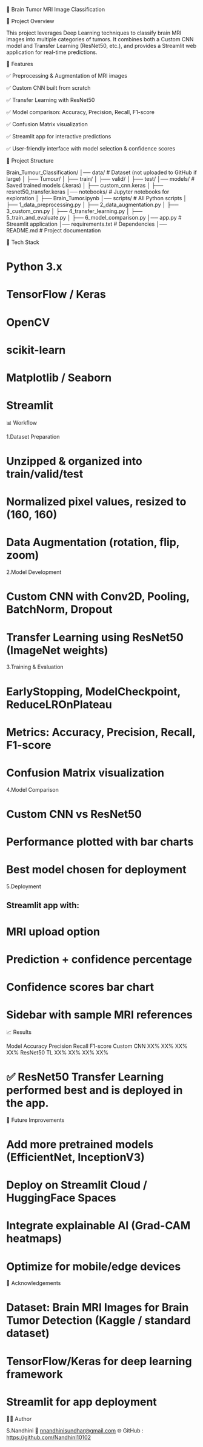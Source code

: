 📄 Brain Tumor MRI Image Classification

🧠 Project Overview

This project leverages Deep Learning techniques to classify brain MRI images into multiple categories of tumors.
It combines both a Custom CNN model and Transfer Learning (ResNet50, etc.), and provides a Streamlit web application for real-time predictions.

🚀 Features

✅ Preprocessing & Augmentation of MRI images

✅ Custom CNN built from scratch

✅ Transfer Learning with ResNet50

✅ Model comparison: Accuracy, Precision, Recall, F1-score

✅ Confusion Matrix visualization

✅ Streamlit app for interactive predictions

✅ User-friendly interface with model selection & confidence scores

📂 Project Structure

Brain_Tumour_Classification/
│── data/                   # Dataset (not uploaded to GitHub if large)
│   ├── Tumour/
│       ├── train/
│       ├── valid/
│       ├── test/
│── models/                 # Saved trained models (.keras)
│   ├── custom_cnn.keras
│   ├── resnet50_transfer.keras
│── notebooks/              # Jupyter notebooks for exploration
│   ├── Brain_Tumor.ipynb
│── scripts/                # All Python scripts
│   ├── 1_data_preprocessing.py
│   ├── 2_data_augmentation.py
│   ├── 3_custom_cnn.py
│   ├── 4_transfer_learning.py
│   ├── 5_train_and_evaluate.py
│   ├── 6_model_comparison.py
│── app.py                  # Streamlit application
│── requirements.txt        # Dependencies
│── README.md               # Project documentation

🧩 Tech Stack

  # Python 3.x

  # TensorFlow / Keras

  # OpenCV

  # scikit-learn

  # Matplotlib / Seaborn

  # Streamlit

📊 Workflow

  1.Dataset Preparation

  # Unzipped & organized into train/valid/test

  # Normalized pixel values, resized to (160, 160)

  # Data Augmentation (rotation, flip, zoom)

  2.Model Development

  # Custom CNN with Conv2D, Pooling, BatchNorm, Dropout

  # Transfer Learning using ResNet50 (ImageNet weights)

  3.Training & Evaluation

  # EarlyStopping, ModelCheckpoint, ReduceLROnPlateau

  # Metrics: Accuracy, Precision, Recall, F1-score

  # Confusion Matrix visualization

  4.Model Comparison

  # Custom CNN vs ResNet50

  # Performance plotted with bar charts

  # Best model chosen for deployment

  5.Deployment

  ## Streamlit app with:

  # MRI upload option

  # Prediction + confidence percentage

  # Confidence scores bar chart

  # Sidebar with sample MRI references

📈 Results

  Model	Accuracy	Precision	Recall	F1-score
  Custom CNN	XX%	XX%	XX%	XX%
  ResNet50 TL	XX%	XX%	XX%	XX%

  # ✅ ResNet50 Transfer Learning performed best and is deployed in the app.

🔮 Future Improvements

  # Add more pretrained models (EfficientNet, InceptionV3)

  # Deploy on Streamlit Cloud / HuggingFace Spaces

  # Integrate explainable AI (Grad-CAM heatmaps)

  # Optimize for mobile/edge devices

🙌 Acknowledgements

  # Dataset: Brain MRI Images for Brain Tumor Detection (Kaggle / standard dataset)

  # TensorFlow/Keras for deep learning framework

  # Streamlit for app deployment

👨‍💻 Author

S.Nandhini
📧 nnandhinisundhar@gmail.com
🌐 GitHub : https://github.com/Nandhini10102
